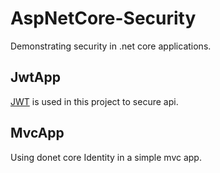 # AspNetCore-Security
Demonstrating security in .net core applications.

## JwtApp
[JWT](https://jwt.io/introduction) is used in this project to secure api. 


## MvcApp
Using donet core Identity in a simple mvc app. 